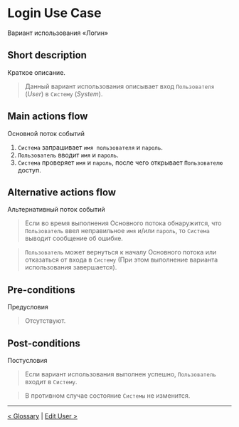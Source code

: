 # Login Use Case
Вариант использования «Логин»

## Short description 
Краткое описание.
> Данный вариант использования описывает вход `Пользователя` (*User*) в `Систему` (*System*).

## Main actions flow
Основной поток событий
1. `Система` запрашивает `имя пользователя` и `пароль`.
2. `Пользователь` вводит `имя` и `пароль`.
3. `Система` проверяет `имя` и `пароль`, после чего открывает `Пользователю` доступ.

## Alternative actions flow
Альтернативный поток событий

> Если во время выполнения Основного потока обнаружится, что `Пользователь` ввел неправильное `имя` и/или `пароль`, то `Система` выводит сообщение об ошибке. 

> `Пользователь` может вернуться к началу Основного потока или отказаться от входа в `Систему` (При этом выполнение варианта использования завершается).

## Pre-conditions
Предусловия
> Отсутствуют.

## Post-conditions
Постусловия
> Если вариант использования выполнен успешно, `Пользователь` входит в `Систему`. 

> В противном случае состояние `Системы` не изменится.

*** 

[< Glossary](https://github.com/Drapegnik/bsu/blob/master/technology/lab2/docs/readme.md) | [Edit User >](https://github.com/Drapegnik/bsu/blob/master/technology/lab2/docs/edit-user.md)